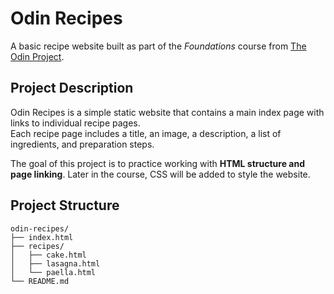 # Odin Recipes

A basic recipe website built as part of the *Foundations* course from [The Odin Project](https://www.theodinproject.com/lessons/foundations-recipes).

## Project Description

Odin Recipes is a simple static website that contains a main index page with links to individual recipe pages.  
Each recipe page includes a title, an image, a description, a list of ingredients, and preparation steps.  

The goal of this project is to practice working with **HTML structure and page linking**. Later in the course, CSS will be added to style the website.

## Project Structure

```text
odin-recipes/
├── index.html
├── recipes/
│   ├── cake.html
│   ├── lasagna.html
│   └── paella.html
└── README.md

